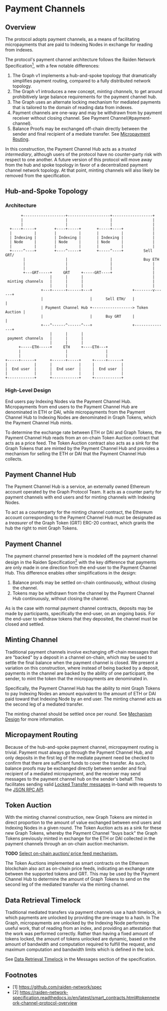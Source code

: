 # Payment Channels

## Overview
The protocol adopts payment channels, as a means of facilitating micropayments that are paid to Indexing Nodes in exchange for reading from indexes.

The protocol's payment channel architecture follows the Raiden Network Specification[<sup>1</sup>](#footnotes), with a few notable differences:
1. The Graph v1 implements a hub-and-spoke topology that dramatically simplifies payment routing, compared to a fully distributed network topology.
1. The Graph v1 introduces a new concept, *minting channels*, to get around prohibitively large balance requirements for the payment channel hub.
1. The Graph uses an alternate locking mechanism for mediated payments that is tailored to the domain of reading data from indexes.
1. Payment channels are one-way and may be withdrawn from by payment receiver without closing channel. See Payment Channel(#payment-channel).
1. Balance Proofs may be exchanged off-chain directly between the sender and final recipient of a mediate transfer. See [Micropayment Routing](#micropayment-routing).

In this construction, the Payment Channel Hub acts as a *trusted intermediary*, although users of the protocol have no counter-party risk with respect to one another. A future version of this protocol will move away from the hub and spoke topology in favor of a decentralized payment channel network topology. At that point, minting channels will also likely be removed from the specification.

## Hub-and-Spoke Topology
### Architecture
```ascii
       +-------------------+-------------------+------------------+
       |                   |                   |                  |
       |                   |                   |                  |
  +----+-----+        +----+-----+       +-----+----+             |
  |          |        |          |       |          |             |
  | Indexing |        | Indexing |       | Indexing |             |
  | Node     |        | Node     |       | Node     |             |
  |          |        |          |       |          |             |
  +-----^----+        +----^-----+       +-----^----+         Sell GRT/
        |                  |                   |              Buy ETH
        |                  |                   |                  |
        |                  |                   |                  |
        +---GRT-----+     GRT     +-----GRT----+                  |
                    |      |      |                               |
 minting channels   |      |      |                               |
                    |      |      |                               |
                +---+------+------+---+                  +--------v------+
                |                     |      Sell ETH/   |               |
                | Payment Channel Hub +------------------> Token Auction |
                |                     |      Buy GRT     |               |
                +---^------^------^---+                  +---------------+
                    |      |      |
 payment channels   |      |      |
                    |      |      |
      +-----ETH-----+     ETH     +----ETH---+
      |                    |                 |
      |                    |                 |
+-----+------+      +------+-----+     +-----+------+
|            |      |            |     |            |
|  End user  |      |  End user  |     |  End user  |
|            |      |            |     |            |
+------------+      +------------+     +------------+
```
### High-Level Design
End users pay Indexing Nodes via the Payment Channel Hub. Micropayments from end users to the Payment Channel Hub are denominated in ETH or DAI, while micropayments from the Payment Channel Hub to Indexing Nodes are denominated in Graph Tokens, which the Payment Channel Hub mints.

To determine the exchange rate between ETH or DAI and Graph Tokens, the Payment Channel Hub reads from an on-chain Token Auction contract that acts as a price feed. The Token Auction contract also acts as a sink for the Graph Tokens that are minted by the Payment Channel Hub and provides a mechanism for selling the ETH or DAI that the Payment Channel Hub collects.

## Payment Channel Hub
The Payment Channel Hub is a service, an externally owned Ethereum account operated by the Graph Protocol Team. It acts as a counter party for payment channels with end users and for minting channels with Indexing Nodes.

To act as a counterparty for the minting channel contract, the Ethereum account corresponding to the Payment Channel Hub must be designated as a *treasurer* of the Graph Token (GRT) ERC-20 contract, which grants the hub the right to mint Graph Tokens.

## Payment Channel
The payment channel presented here is modeled off the payment channel design in the Raiden Specification[<sup>2</sup>](#footnotes) with the key difference that payments are only made in one direction from the end-user to the Payment Channel Hub. This difference enables other simplifications in the design:
1. Balance proofs may be settled on-chain continuously, without closing the channel.
1. Tokens may be withdrawn from the channel by the Payment Channel Hub continuously, without closing the channel.

As is the case with normal payment channel contracts, deposits may be made by participants, specifically the end-user, on an ongoing basis. For the end-user to withdraw tokens that they deposited, the channel must be closed and settled.

## Minting Channel
Traditional payment channels involve exchanging off-chain messages that are "backed" by a deposit in a channel on-chain, which may be used to settle the final balance when the payment channel is closed. We present a variation on this construction, where instead of being backed by a deposit, payments in the channel are backed by the ability of one participant, the sender, to mint the token that the micropayments are denominated in.

Specifically, the Payment Channel Hub has the ability to mint Graph Tokens to pay Indexing Nodes an amount equivalent to the amount of ETH or DAI paid toward that Indexing Node by an end user. The minting channel acts as the second leg of a mediated transfer.

The minting channel should be settled once per *round*. See [Mechanism Design](../mechanism-design) for more information.

## Micropayment Routing
Because of the hub-and-spoke payment channel, micropayment routing is trivial. Payment must always go through the Payment Channel Hub, and only deposits in the first leg of the mediate payment need be checked to confirm that there are sufficient funds to cover the transfer. As such, balance proofs may be exchanged directly between sender and final recipient of a mediated micropayment, and the receiver may send messages to the payment channel hub on the sender's behalf. This facilitates sending valid [Locked Transfer messages](.../messages) in-band with requests to the [JSON RPC API](../rpc-api).

## Token Auction
With the minting channel construction, new Graph Tokens are minted in direct proportion to the amount of value exchanged between end users and Indexing Nodes in a given round. The Token Auction acts as a sink for these new Graph Tokens, whereby the Payment Channel "buys back" the Graph Tokens previously minted in exchange for the ETH or DAI collected in the payment channels through an on-chain auction mechanism.

**TODO** [Select on-chain auction/ price feed mechanism.](https://github.com/graphprotocol/research/issues/79)

The Token Auctions implemented as smart contracts on the Ethereum blockchain also act as on-chain price feeds, indicating an exchange rate between the supported tokens and GRT. This may be used by the Payment Channel Hub to determine the amount of Graph Tokens to send on the second leg of the mediated transfer via the minting channel.

## Data Retrieval Timelock
Traditional mediated transfers via payment channels use a hash timelock, in which payments are unlocked by providing the pre-image to a hash. In The Graph, micropayments are unlocked by the Indexing Node performing useful work, that of reading from an index, and providing an attestation that the work was performed correctly. Rather than having a fixed amount of tokens locked, the amount of tokens unlocked are dynamic, based on the amount of bandwidth and computation required to fulfill the request, and maximum computation and bandwidth limits which is defined in the lock.

See [Data Retrieval Timelock](../messages#data-retrieval-timelock) in the Messages section of the specification.

## Footnotes
- [1] https://github.com/raiden-network/spec
- [2] https://raiden-network-specification.readthedocs.io/en/latest/smart_contracts.html#tokennetwork-channel-protocol-overview
